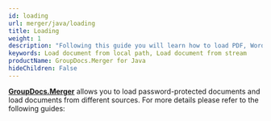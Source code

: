 ```yaml
---
id: loading
url: merger/java/loading
title: Loading
weight: 1
description: "Following this guide you will learn how to load PDF, Word, Excel, PowerPoint documents by local file path, stream or third-party storage for further processing with GroupDocs.Merger for Java API."
keywords: Load document from local path, Load document from stream
productName: GroupDocs.Merger for Java
hideChildren: False
---
```

[**GroupDocs.Merger**](https://products.groupdocs.com/merger/java) allows you to load password-protected documents and load documents from different sources. For more details please refer to the following guides:
